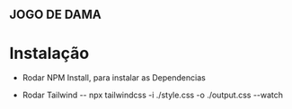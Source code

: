 ## JOGO DE DAMA

# Instalação 

- Rodar NPM Install, para instalar as Dependencias

- Rodar Tailwind
-- npx tailwindcss -i ./style.css -o ./output.css --watch
